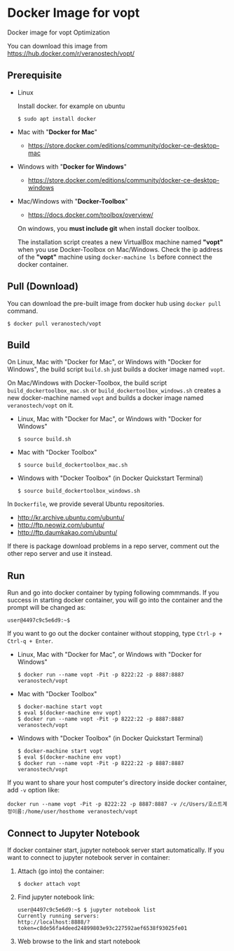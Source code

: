 Docker Image for vopt
=====================

Docker image for vopt Optimization

You can download this image from https://hub.docker.com/r/veranostech/vopt/


Prerequisite
------------

* Linux

  Install docker. for example on ubuntu
  
  ```
  $ sudo apt install docker
  ```

* Mac with "**Docker for Mac**"

  * https://store.docker.com/editions/community/docker-ce-desktop-mac

* Windows with "**Docker for Windows**"

  * https://store.docker.com/editions/community/docker-ce-desktop-windows

* Mac/Windows with "**Docker-Toolbox**"

  * https://docs.docker.com/toolbox/overview/
  
  On windows, you **must include git** when install docker toolbox.
  
  The installation script creates a new VirtualBox machine named **"vopt"** 
  when you use Docker-Toolbox on Mac/Windows.
  Check the ip address of the **"vopt"** machine using ``docker-machine ls`` before connect the docker container.


Pull (Download)
---------------

You can download the pre-built image from docker hub using `docker pull` command.
```
$ docker pull veranostech/vopt
```


Build
-----

On Linux, Mac with "Docker for Mac", or Windows with "Docker for Windows", 
the build script ``build.sh`` just builds a docker image named `vopt`.

On Mac/Windows with Docker-Toolbox, the build script ``build_dockertoolbox_mac.sh`` or ``build_dockertoolbox_windows.sh``
creates a new docker-machine named `vopt` 
and builds a docker image named `veranostech/vopt` on it.

* Linux, Mac with "Docker for Mac", or Windows with "Docker for Windows"
  ```
  $ source build.sh
  ```
  
* Mac with "Docker Toolbox"
  ```
  $ source build_dockertoolbox_mac.sh
  ```

* Windows with "Docker Toolbox" (in Docker Quickstart Terminal)
  ```
  $ source build_dockertoolbox_windows.sh
  ```


In ``Dockerfile``, we provide several Ubuntu repositories.

 * http://kr.archive.ubuntu.com/ubuntu/
 * http://ftp.neowiz.com/ubuntu/
 * http://ftp.daumkakao.com/ubuntu/

If there is package download problems in a repo server,
comment out the other repo server and use it instead.


Run
---

Run and go into docker container by typing following commmands. 
If you success in starting docker container, 
you will go into the container and the prompt will be changed as:
```
user@4497c9c5e6d9:~$
```
If you want to go out the docker container without stopping, type ``Ctrl-p + Ctrl-q + Enter``.


* Linux, Mac with "Docker for Mac", or Windows with "Docker for Windows"
  ```
  $ docker run --name vopt -Pit -p 8222:22 -p 8887:8887 veranostech/vopt
  ```

* Mac with "Docker Toolbox"
  ```
  $ docker-machine start vopt
  $ eval $(docker-machine env vopt)
  $ docker run --name vopt -Pit -p 8222:22 -p 8887:8887 veranostech/vopt
  ```

* Windows with "Docker Toolbox" (in Docker Quickstart Terminal)
  ```
  $ docker-machine start vopt
  $ eval $(docker-machine env vopt)
  $ docker run --name vopt -Pit -p 8222:22 -p 8887:8887 veranostech/vopt
  ```

If you want to share your host computer's directory inside docker container, add ``-v`` option like:
```
docker run --name vopt -Pit -p 8222:22 -p 8887:8887 -v /c/Users/호스트계정이름:/home/user/hosthome veranostech/vopt
```


Connect to Jupyter Notebook
----------------------------

If docker container start, jupyter notebook server start automatically.
If you want to connect to jupyter notebook server in container:

1. Attach (go into) the container:
   ```
   $ docker attach vopt
   ```

2. Find jupyter notebook link:
   ```
   user@4497c9c5e6d9:~$ $ jupyter notebook list
   Currently running servers:
   http://localhost:8888/?token=c8de56fa4deed24899803e93c227592aef6538f93025fe01
   ```
   
3. Web browse to the link and start notebook
